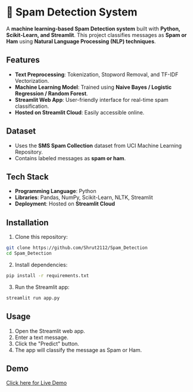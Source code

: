 # 📩 Spam Detection System
A **machine learning-based Spam Detection system** built with **Python, Scikit-Learn, and Streamlit**. This project classifies messages as **Spam or Ham** using **Natural Language Processing (NLP) techniques**.
## Features
- **Text Preprocessing**: Tokenization, Stopword Removal, and TF-IDF Vectorization.
- **Machine Learning Model**: Trained using **Naive Bayes / Logistic Regression / Random Forest**.
- **Streamlit Web App**: User-friendly interface for real-time spam classification.
- **Hosted on Streamlit Cloud**: Easily accessible online.
## Dataset
- Uses the **SMS Spam Collection** dataset from UCI Machine Learning Repository.
- Contains labeled messages as **spam or ham**.
## Tech Stack
- **Programming Language**: Python
- **Libraries**: Pandas, NumPy, Scikit-Learn, NLTK, Streamlit
- **Deployment**: Hosted on **Streamlit Cloud**
## Installation
1. Clone this repository:
  ```sh
  git clone https://github.com/Shrut2112/Spam_Detection
  cd Spam_Detection
  ```
2. Install dependencies:
  ```sh
  pip install -r requirements.txt
  ```
3. Run the Streamlit app:
  ```sh
  streamlit run app.py
  ```
## Usage
1. Open the Streamlit web app.
2. Enter a text message.
3. Click the "Predict" button.
4. The app will classify the message as Spam or Ham.
## Demo 
[Click here for Live Demo](https://spamdetectiontq.streamlit.app/)

